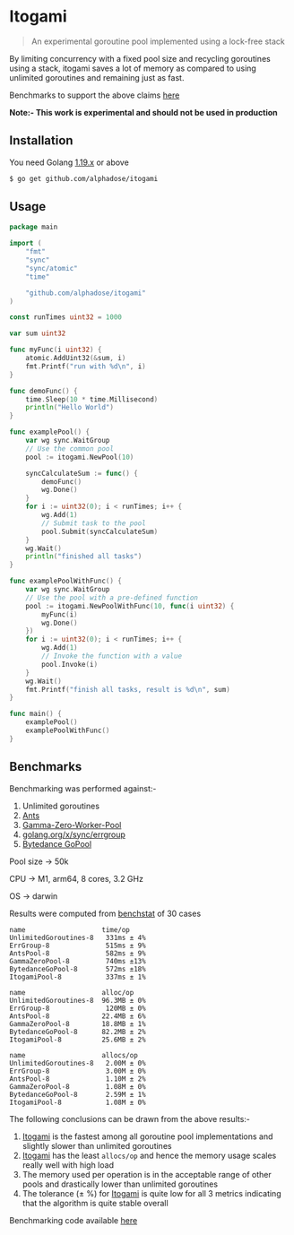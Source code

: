 # Itogami

> An experimental goroutine pool implemented using a lock-free stack

By limiting concurrency with a fixed pool size and recycling goroutines using a stack, itogami saves a lot of memory as compared to using unlimited goroutines and remaining just as fast.

Benchmarks to support the above claims [here](#benchmarks)

**Note:- This work is experimental and should not be used in production**

## Installation

You need Golang [1.19.x](https://go.dev/dl/) or above

```bash
$ go get github.com/alphadose/itogami
```

## Usage

```go
package main

import (
	"fmt"
	"sync"
	"sync/atomic"
	"time"

	"github.com/alphadose/itogami"
)

const runTimes uint32 = 1000

var sum uint32

func myFunc(i uint32) {
	atomic.AddUint32(&sum, i)
	fmt.Printf("run with %d\n", i)
}

func demoFunc() {
	time.Sleep(10 * time.Millisecond)
	println("Hello World")
}

func examplePool() {
	var wg sync.WaitGroup
	// Use the common pool
	pool := itogami.NewPool(10)

	syncCalculateSum := func() {
		demoFunc()
		wg.Done()
	}
	for i := uint32(0); i < runTimes; i++ {
		wg.Add(1)
		// Submit task to the pool
		pool.Submit(syncCalculateSum)
	}
	wg.Wait()
	println("finished all tasks")
}

func examplePoolWithFunc() {
	var wg sync.WaitGroup
	// Use the pool with a pre-defined function
	pool := itogami.NewPoolWithFunc(10, func(i uint32) {
		myFunc(i)
		wg.Done()
	})
	for i := uint32(0); i < runTimes; i++ {
		wg.Add(1)
		// Invoke the function with a value
		pool.Invoke(i)
	}
	wg.Wait()
	fmt.Printf("finish all tasks, result is %d\n", sum)
}

func main() {
	examplePool()
	examplePoolWithFunc()
}
```

## Benchmarks

Benchmarking was performed against:-

1. Unlimited goroutines
2. [Ants](https://github.com/panjf2000/ants)
3. [Gamma-Zero-Worker-Pool](https://github.com/gammazero/workerpool)
4. [golang.org/x/sync/errgroup](https://pkg.go.dev/golang.org/x/sync/errgroup)
5. [Bytedance GoPool](https://github.com/bytedance/gopkg/tree/develop/util/gopool)

Pool size -> 50k

CPU -> M1, arm64, 8 cores, 3.2 GHz

OS -> darwin

Results were computed from [benchstat](https://pkg.go.dev/golang.org/x/perf/cmd/benchstat) of 30 cases
```
name                   time/op
UnlimitedGoroutines-8   331ms ± 4%
ErrGroup-8              515ms ± 9%
AntsPool-8              582ms ± 9%
GammaZeroPool-8         740ms ±13%
BytedanceGoPool-8       572ms ±18%
ItogamiPool-8           337ms ± 1%

name                   alloc/op
UnlimitedGoroutines-8  96.3MB ± 0%
ErrGroup-8              120MB ± 0%
AntsPool-8             22.4MB ± 6%
GammaZeroPool-8        18.8MB ± 1%
BytedanceGoPool-8      82.2MB ± 2%
ItogamiPool-8          25.6MB ± 2%

name                   allocs/op
UnlimitedGoroutines-8   2.00M ± 0%
ErrGroup-8              3.00M ± 0%
AntsPool-8              1.10M ± 2%
GammaZeroPool-8         1.08M ± 0%
BytedanceGoPool-8       2.59M ± 1%
ItogamiPool-8           1.08M ± 0%
```

The following conclusions can be drawn from the above results:-

1. [Itogami](https://github.com/alphadose/itogami) is the fastest among all goroutine pool implementations and slightly slower than unlimited goroutines
2. [Itogami](https://github.com/alphadose/itogami) has the least `allocs/op` and hence the memory usage scales really well with high load
3. The memory used per operation is in the acceptable range of other pools and drastically lower than unlimited goroutines
4. The tolerance (± %) for [Itogami](https://github.com/alphadose/itogami) is quite low for all 3 metrics indicating that the algorithm is quite stable overall

Benchmarking code available [here](https://github.com/alphadose/go-threadpool-benchmarks)
